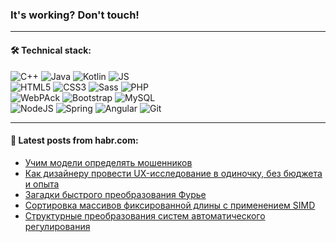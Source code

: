 ### It's working? Don't touch!

---

#### 🛠️ Technical stack:

![C++](https://img.shields.io/badge/C++-informational?logo=c%2B%2B&style=flat&logoColor=white&color=9C033A)
![Java](https://img.shields.io/badge/Java-informational?logo=java&style=flat&logoColor=white&color=007396)
![Kotlin](https://img.shields.io/badge/Kotlin-informational?logo=Kotlin&style=flat&logoColor=white&color=0095D5)
![JS](https://img.shields.io/badge/JS-informational?logo=javaScript&style=flat&logoColor=black&color=F7Df1E) <br>
![HTML5](https://img.shields.io/badge/HTML5-informational?logo=html5&style=flat&logoColor=white&color=E34F26)
![CSS3](https://img.shields.io/badge/CSS3-informational?logo=css3&style=flat&logoColor=white&color=157286)
![Sass](https://img.shields.io/badge/Saas-informational?logo=sass&style=flat&logoColor=white&color=hotpink)
![PHP](https://img.shields.io/badge/PHP-informational?logo=php&style=flat&logoColor=white&color=777BB4) <br>
![WebPAck](https://img.shields.io/badge/WebPack-informational?logo=webPack&style=flat&logoColor=white&color=FF6F00)
![Bootstrap](https://img.shields.io/badge/Bootstrap-informational?logo=Bootstrap&style=flat&logoColor=white&color=7952B3)
![MySQL](https://img.shields.io/badge/MySQL-informational?logo=MySQL&style=flat&logoColor=white&color=00f) <br>
![NodeJS](https://img.shields.io/badge/NodeJS-informational?logo=node.js&style=flat&logoColor=white&color=43853D)
![Spring](https://img.shields.io/badge/Spring-informational?logo=Spring&style=flat&logoColor=white&color=0A9EDC)
![Angular](https://img.shields.io/badge/Vue-informational?logo=vue.js&style=flat&logoColor=white&color=red)
![Git](https://img.shields.io/badge/Git-informational?logo=git&style=flat&logoColor=white&color=darkorange)

___

#### 💬 Latest posts from habr.com:

<!-- BLOG-POST-LIST:START -->
- [Учим модели определять мошенников](https://habr.com/ru/post/657403/?utm_source=habrahabr&utm_medium=rss&utm_campaign=657403)
- [Как дизайнеру провести UX-исследование в одиночку, без бюджета и опыта](https://habr.com/ru/post/657699/?utm_source=habrahabr&utm_medium=rss&utm_campaign=657699)
- [Загадки быстрого преобразования Фурье](https://habr.com/ru/post/656133/?utm_source=habrahabr&utm_medium=rss&utm_campaign=656133)
- [Сортировка массивов фиксированной длины с применением SIMD](https://habr.com/ru/post/657687/?utm_source=habrahabr&utm_medium=rss&utm_campaign=657687)
- [Структурные преобразования систем автоматического регулирования](https://habr.com/ru/post/654673/?utm_source=habrahabr&utm_medium=rss&utm_campaign=654673)
<!-- BLOG-POST-LIST:END -->
